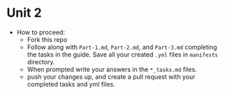 # Unit 2

- How to proceed:
  - Fork this repo
  -  Follow along with `Part-1.md`, `Part-2.md`, and `Part-3.md` completing the tasks in the guide. Save all your created `.yml` files in `manifests` directory.
  -   When prompted write your answers in the `*_tasks.md` files.
  - push your changes up, and create a pull request with your completed tasks and yml files.